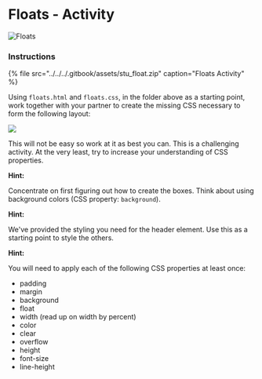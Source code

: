 # Floats - Activity



![Floats](../../../.gitbook/assets/image%20%2837%29.png)

### Instructions <a id="instructions"></a>

{% file src="../../../.gitbook/assets/stu\_float.zip" caption="Floats Activity" %}

Using `floats.html` and `floats.css`, in the folder above as a starting point, work together with your partner to create the missing CSS necessary to form the following layout: 

![](../../../.gitbook/assets/example.png)

This will not be easy so work at it as best you can. This is a challenging activity. At the very least, try to increase your understanding of CSS properties.

**Hint:**

Concentrate on first figuring out how to create the boxes. Think about using background colors \(CSS property: `background`\).

**Hint:**

We've provided the styling you need for the header element. Use this as a starting point to style the others.

**Hint:**

You will need to apply each of the following CSS properties at least once:

* padding
* margin
* background
* float
* width \(read up on width by percent\)
* color
* clear
* overflow
* height
* font-size
* line-height

